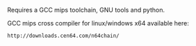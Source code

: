 Requires a GCC mips toolchain, GNU tools and python.


GCC mips cross compiler for linux/windows x64 available here:

    http://downloads.cen64.com/n64chain/


